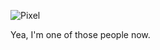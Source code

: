 ![Pixel](https://blogcondime.s3.amazonaws.com/uploads/pixel1.jpg)

Yea, I'm one of those people now.

